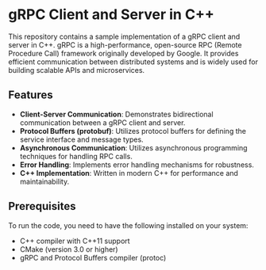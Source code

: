 # gRPC Client and Server in C++

This repository contains a sample implementation of a gRPC client and server in C++. gRPC is a high-performance, open-source RPC (Remote Procedure Call) framework originally developed by Google. It provides efficient communication between distributed systems and is widely used for building scalable APIs and microservices.

## Features

- **Client-Server Communication**: Demonstrates bidirectional communication between a gRPC client and server.
- **Protocol Buffers (protobuf)**: Utilizes protocol buffers for defining the service interface and message types.
- **Asynchronous Communication**: Utilizes asynchronous programming techniques for handling RPC calls.
- **Error Handling**: Implements error handling mechanisms for robustness.
- **C++ Implementation**: Written in modern C++ for performance and maintainability.

## Prerequisites

To run the code, you need to have the following installed on your system:

- C++ compiler with C++11 support
- CMake (version 3.0 or higher)
- gRPC and Protocol Buffers compiler (protoc)

